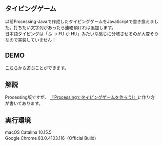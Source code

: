## タイピングゲーム
以前Processing-Javaで作成したタイピングゲームをJavaScriptで書き換えました。打ちたい文字列があったら連絡頂ければ追加します。<br>日本語タイピングは「ふ → FU か HU」みたいな感じに分岐させるのが大変そうなので実装していません！

## DEMO
<a href="https://mayu-snba19.github.io/typing-game-web/" target="_blank">こちら</a>から遊ぶことができます。

## 解説
Processing版ですが、
<a href="https://qiita.com/Mayu_snba19/items/3480f21bfb51c9497e68" target="_blank">『Processingでタイピングゲームを作ろう!』</a>に作り方が書いてあります。

## 実行環境
macOS Catalina 10.15.5<br>
Google Chrome 83.0.4103.116（Official Build)